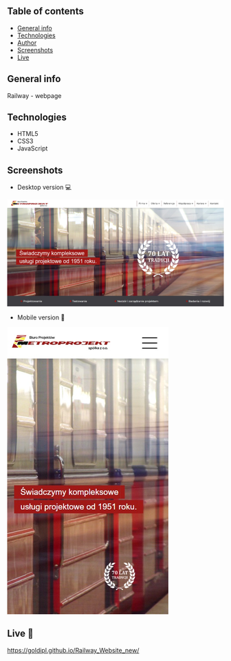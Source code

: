 ## Table of contents
* [General info](#general-info)
* [Technologies](#technologies)
* [Author](#author)
* [Screenshots](#screenshots)
* [Live](#live-star2)

## General info
Railway - webpage

## Technologies
* HTML5
* CSS3
* JavaScript

## Screenshots
* Desktop version :computer:     

![Screenshot](Screenshot01.jpg) 

* Mobile version :iphone:     

![Screenshot](Screenshot02.jpg) 


## Live :star2:
https://goldipl.github.io/Railway_Website_new/